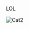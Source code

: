 LOL


![Cat2](https://user-images.githubusercontent.com/60835238/138720818-e7ad407f-bc24-461b-9bbf-5f0646f63fc0.jpg)
